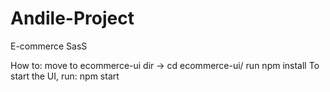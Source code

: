 # Andile-Project
E-commerce SasS

How to:
  move to ecommerce-ui dir -> cd ecommerce-ui/
  run npm install
To start the UI, run:
  npm start
